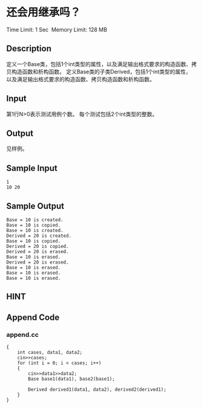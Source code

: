 # 还会用继承吗？
Time Limit: 1 Sec  Memory Limit: 128 MB


## Description
定义一个Base类，包括1个int类型的属性，以及满足输出格式要求的构造函数、拷贝构造函数和析构函数。
定义Base类的子类Derived，包括1个int类型的属性， 以及满足输出格式要求的构造函数、拷贝构造函数和析构函数。


## Input
第1行N>0表示测试用例个数。
每个测试包括2个int类型的整数。


## Output
见样例。


## Sample Input
```
1
10 20

```
## Sample Output
```
Base = 10 is created.
Base = 10 is copied.
Base = 10 is created.
Derived = 20 is created.
Base = 10 is copied.
Derived = 20 is copied.
Derived = 20 is erased.
Base = 10 is erased.
Derived = 20 is erased.
Base = 10 is erased.
Base = 10 is erased.
Base = 10 is erased.

```

## HINT


## Append Code
### append.cc
```cppint main()
{
    int cases, data1, data2;
    cin>>cases;
    for (int i = 0; i < cases; i++)
    {
        cin>>data1>>data2;
        Base base1(data1), base2(base1);

        Derived derived1(data1, data2), derived2(derived1);
    }
}
```

